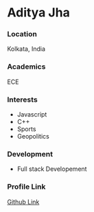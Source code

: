 # Aditya Jha

### Location
Kolkata, India 

### Academics
ECE

### Interests
- Javascript
- C++
- Sports
- Geopolitics

### Development
- Full stack Developement

### Profile Link
[Github Link](https://github.com/Adityajha0808)
